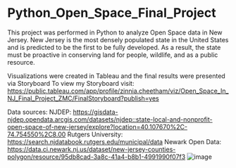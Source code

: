# Python_Open_Space_Final_Project
This project was performed in Python to analyze Open Space data in New Jersey. 
New Jersey is the most densely populated state in the United States and is predicted to be the first to be fully developed.
As a result, the state must be proactive in conserving land for people, wildlife, and as a public resource.

Visualizations were created in Tableau and the final results were presented via Storyboard
To view my Storyboard visit: https://public.tableau.com/app/profile/zinnia.cheetham/viz/Open_Space_In_NJ_Final_Project_ZMC/FinalStoryboard?publish=yes

Data sources:
NJDEP: https://gisdata-njdep.opendata.arcgis.com/datasets/njdep::state-local-and-nonprofit-open-space-of-new-jersey/explore?location=40.107670%2C-74.754550%2C8.00 
Rutgers University: https://search.njdatabook.rutgers.edu/municipal/data 
Newark Open Data: https://data.ci.newark.nj.us/dataset/new-jersey-counties-polygon/resource/95db8cad-3a8c-41a4-b8b1-4991990f07f3 
![image](https://user-images.githubusercontent.com/103681262/184042072-dfab3627-0e9d-4d76-ae83-5dad110f1e57.png)

